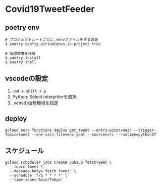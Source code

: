 # Covid19TweetFeeder

## poetry env

```
# プロジェクトルートごとに.venvファイルをする設定
$ poetry config virtualenvs.in-project true

# 仮想環境を作成
$ poetry install
$ poetry shell
```

## vscodeの設定
1. `cmd + shift + p`
2. Python: Select interpriterを選択
3. .venvの仮想環境を指定

## deploy
```
gcloud beta functions deploy get_tweet --entry-point=main --trigger-topic=tweet --env-vars-file=env.yaml --source=src --runtime=python37
```

## スケジュール
```
gcloud scheduler jobs create pubsub fetchTweet \
  --topic tweet \
  --message-body='fetch tweet' \
  --schedule '*/5 * * * *' \
  --time-zone='Asia/Tokyo'
```